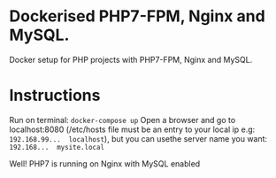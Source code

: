 # Dockerised PHP7-FPM, Nginx and MySQL.

Docker setup for PHP projects with PHP7-FPM, Nginx and MySQL.


# Instructions
Run on terminal: `docker-compose up`
Open a browser and go to localhost:8080 (/etc/hosts file must be an entry to your local ip e.g: `192.168.99...  localhost`), but you can usethe server name you want: `192.168...  mysite.local`

Well! PHP7 is running on Nginx with MySQL enabled
